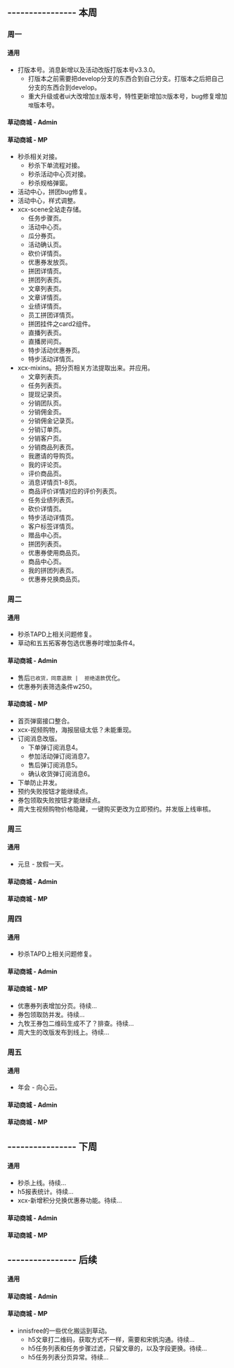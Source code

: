 ## ---------------- 本周

### 周一
#### 通用
* 打版本号。消息新增以及活动改版打版本号v3.3.0。
  - 打版本之前需要把develop分支的东西合到自己分支。打版本之后把自己分支的东西合到develop。
  - 重大升级或者ui大改增加`主`版本号，特性更新增加`次`版本号，bug修复增加`增`版本号。
#### 草动商城 - Admin
#### 草动商城 - MP
* 秒杀相关对接。
  - 秒杀下单流程对接。
  - 秒杀活动中心页对接。
  - 秒杀规格弹窗。
* 活动中心，拼团bug修复。
* 活动中心，样式调整。
* xcx-scene全站走存储。
  - 任务步骤页。
  - 活动中心页。
  - 瓜分券页。
  - 活动确认页。
  - 砍价详情页。
  - 优惠券发放页。
  - 拼团详情页。
  - 拼团列表页。
  - 文章列表页。
  - 文章详情页。
  - 业绩详情页。
  - 员工拼团详情页。
  - 拼团挂件之card2组件。
  - 直播列表页。
  - 直播房间页。
  - 特步活动优惠券页。
  - 特步活动详情页。
* xcx-mixins。把分页相关方法提取出来。并应用。
  - 文章列表页。
  - 任务列表页。
  - 提现记录页。
  - 分销团队页。
  - 分销佣金页。
  - 分销佣金记录页。
  - 分销订单页。
  - 分销客户页。
  - 分销商品列表页。
  - 我邀请的导购页。
  - 我的评论页。
  - 评价商品页。
  - 消息详情页1-8页。
  - 商品评价详情对应的评价列表页。
  - 任务业绩列表页。
  - 砍价详情页。
  - 特步活动详情页。
  - 客户标签详情页。
  - 赠品中心页。
  - 拼团列表页。
  - 优惠券使用商品页。
  - 商品中心页。
  - 我的拼团列表页。
  - 优惠券兑换商品页。

### 周二
#### 通用
* 秒杀TAPD上相关问题修复。
* 草动和五五拓客券包选优惠券时增加条件4。
#### 草动商城 - Admin
* 售后`已收货，同意退款 |  拒绝退款`优化。
* 优惠券列表筛选条件w250。
#### 草动商城 - MP
* 首页弹窗接口整合。
* xcx-视频购物，海报层级太低？未能重现。
* 订阅消息改版。
  - 下单弹订阅消息4。
  - 参加活动弹订阅消息7。
  - 售后弹订阅消息5。
  - 确认收货弹订阅消息6。
* 下单防止并发。
* 预约失败按钮才能继续点。
* 券包领取失败按钮才能继续点。
* 周大生视频购物价格隐藏，一键购买更改为立即预约。并发版上线审核。

### 周三
#### 通用
* 元旦 - 放假一天。
#### 草动商城 - Admin
#### 草动商城 - MP

### 周四
#### 通用
* 秒杀TAPD上相关问题修复。
#### 草动商城 - Admin
#### 草动商城 - MP
* 优惠券列表增加分页。待续...
* 券包领取防并发。待续...
* 九牧王券包二维码生成不了？排查。待续...
* 周大生的改版发布到线上。待续...

### 周五
#### 通用
* 年会 - 向心云。
#### 草动商城 - Admin
#### 草动商城 - MP

## ---------------- 下周
#### 通用
* 秒杀上线。待续...
* h5报表统计。待续...
* xcx-新增积分兑换优惠券功能。待续...
#### 草动商城 - Admin
#### 草动商城 - MP

## ---------------- 后续
#### 通用
#### 草动商城 - Admin
#### 草动商城 - MP
* innisfree的一些优化搬运到草动。
  - h5文章打二维码，获取方式不一样，需要和宋帆沟通。待续...
  - h5任务列表和任务步骤过滤，只留文章的，以及字段更换。待续...
  - h5任务列表分页异常。待续...
